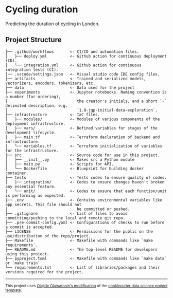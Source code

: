 Cycling duration
==============================

Predicting the duration of cycling in London. 

Project Structure
------------
    ├── .github/workflows       <- CI/CD and automation files.
    │   ├── deploy.yml          <- Github action for continuous deployment (CD). 
    │   └── integration.yml     <- Github action for continuous integration tests (CI). 
    │── .vscode/settings.json   <- Visual studio code IDE config files.
    ├── artifacts               <- Trained and serialized models, vectorizers, encoders, tokenizers, etc.
    ├── data                    <- Data used for the project
    ├── experiments             <- Jupyter notebooks. Naming convention is a number (for ordering),
    │                              the creator's initials, and a short `-` delimited description, e.g.
    │                              `1.0-jqp-initial-data-exploration`.
    ├── infrastructure          <- IaC files.
    │   ├── modules/            <- Modules of various components of the deployment infrastructure.
    │   ├── vars/               <- Defined variables for stages of the development lifecycle.
    │   ├── main.tf             <- Terraform declaration of backend and infrastructure. 
    │   └── variables.tf        <- Terraform initialization of variables for the infrastructure.
    ├── src                     <- Source code for use in this project.
    │   ├── __init__.py         <- Makes src a Python module
    │   ├── main.py             <- Scripts for API.
    │   └── Dockerfile          <- Blueprint for building docker container.
    ├── tests                   <- Tests codes to ensure quality of codes. 
    │   ├── integration/        <- Codes to ensure changes haven't broken any essential feature.
    │   └── unit/               <- Codes to ensure that each function/unit is performing as expected.
    ├── .env                    <- Contains environmental variables like app secrets. This file should not
    │                              be committed or pushed.
    ├── .gitignore              <- List of files to avoid committing/pushing to the local and remote git repo.
    ├── .pre-commit-config.yaml <- Configurations of checks to run before a commit is accepted.
    ├── LICENSE                 <- Permissions for the public on the use/distribution of the repo/project.
    ├── Makefile                <- Makefile with commands like `make requirements`.
    ├── README.md               <- The top-level README for developers using this project.
    ├── pyproject.toml          <- Makefile with commands like `make data` or `make train`
    └── requirements.txt        <- List of libraries/packages and their versions required for the project.


--------

<p><small>This project uses <a target="_blank" href="https://github.com/heisguyy/cookiecutter-data-science">Olajide Oluwatosin's modification</a> of the <a target="_blank" href="https://drivendata.github.io/cookiecutter-data-science/">cookiecutter data science project template</a>.

